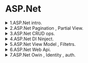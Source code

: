# ASP.Net
 
<details><summary> 1.ASP.Net intro. </summary><p>

> - Два под подхода : ASP.Net webform и ASP.Net MVC
> - Используется для создания бекэнда
> - WebForms устаревший ,используется в легаси проектах


---

[ASP webForms and MVC(with entity) intro](CW/lesson_01/WebFormsSample "CW/lesson_01/WebFormsSample")   

[ASP MVC with entity , html tooltip , razor ternary example](HW/lesson_01/MVCPlusAdoHw "HW/lesson_01/MVCPlusAdoHw")   

---

</p></details>

<details><summary> 2.ASP.Net Pagination , Partial View. </summary><p>

> - Строго типизированое представление , когда вью знает о модели
> - Webpack , Gulp  - сжимают файлы кодаx

[ASP MVC Pagination , Ajax , ACtions , Partial View example](CW/lesson_02/PaginationDemo "CW/lesson_02/PaginationDemo")   


</p></details>

<details><summary> 3.ASP.Net CRUD ops. </summary><p>

[ASP MVC Pagination ](CW/lesson_03/CRUD_Sample "CW/lesson_03/CRUD_Sample")   


</p></details>

<details><summary> 4.ASP.Net DI Ninject. </summary><p>

[ASP MVC DI , ninject ](CW/lesson_04/DI_FileUpload "CW/lesson_04/DI_FileUpload")

[ASP MVC DI , ninject , photos uploading ](HW/lesson_04/InternetShop "HW/lesson_04/InternetShop")

[JS privat publick api , promise , html gen example ](HW/lesson_04/InternetShop/InternetShop.WebUI/Scripts/privatCourse.js "HW/lesson_04/InternetShop/InternetShop.WebUI/Scripts/privatCourse.js")

</p></details>

<details><summary> 5.ASP.Net View Model , Filtetrs. </summary><p>

[ASP MVC VM example ](CW/lesson_05/Lesson_VM "CW/lesson_05/Lesson_VM")

[ASP MVC Filters , LinqKit example ](CW/lesson_05/Lesson_Filters "CW/lesson_05/Lesson_Filters")

[ASP MVC Filters , VMs uploading ](HW/lesson_04/InternetShop "HW/lesson_04/InternetShop")

</p></details>


<details><summary> 6.ASP.Net Web Api. </summary><p>

[ASP MVC Web Api example ](CW/lesson_06/webapisample "CW/lesson_06/webapisample")

[ASP MVC advanced Web Api example ](CW/lesson_06/webapisample2 "CW/lesson_06/webapisample2")

[ASP MVC async web api ](HW/lesson_04/InternetShop "HW/lesson_04/InternetShop")

</p></details>


<details><summary> 7.ASP.Net Owin , Identity , auth. </summary><p>

[ASP MVC owin example ](CW/lesson_07/OWIN_exs "CW/lesson_07/OWIN_exs")

[ASP MVC identity example ](CW/lesson_07/Identity_exs "CW/lesson_07/Identity_exs")

[ASP MVC identity , auth](HW/lesson_04/InternetShop "HW/lesson_04/InternetShop")

</p></details>

